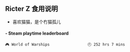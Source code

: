 ## Ricter Z 食用说明
- 喜欢猫猫，是个冇猫孤儿

<!-- steam-box start -->
#### - Steam playtime leaderboard
```text
🎮 World of Warships                 🕘 252 hrs 7 mins
```
<!-- Powered by https://github.com/YouEclipse/steam-box . -->
<!-- steam-box end -->

